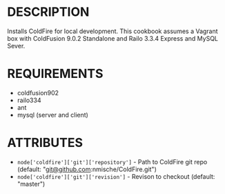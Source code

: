 DESCRIPTION
===========

Installs ColdFire for local development. This cookbook assumes a Vagrant box with ColdFusion 9.0.2 Standalone and Railo 3.3.4 Express and MySQL Sever.

REQUIREMENTS
============

* coldfusion902
* railo334
* ant
* mysql (server and client)

ATTRIBUTES
==========

* `node['coldfire']['git']['repository']` - Path to ColdFire git repo (default: "git@github.com:nmische/ColdFire.git")
* `node['coldfire']['git']['revision']` - Revison to checkout (default: "master")